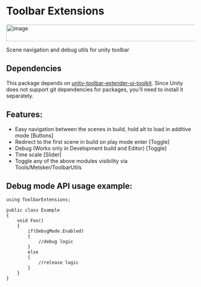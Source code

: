 # Toolbar Extensions
<img width="1908" height="45" alt="image" src="https://github.com/user-attachments/assets/86bc9fac-d0e7-4c38-82dd-d335de07e8ec" />

Scene navigation and debug utils for unity toolbar

## Dependencies
This package depends on [unity-toolbar-extender-ui-toolkit](https://github.com/Sammmte/unity-toolbar-extender-ui-toolkit). Since Unity does not support git dependencies for packages, you'll need to install it separately.

## Features:
- Easy navigation between the scenes in build, hold alt to load in additive mode [Buttons]
- Redirect to the first scene in build on play mode enter [Toggle]
- Debug (Works only in Development build and Editor) [Toggle]
- Time scale [Slider]
- Toggle any of the above modules visibility via Tools/Metsker/ToolbarUtils

## Debug mode API usage example:
```
using ToolbarExtensions;

public class Example
{
    void Foo()
    {
        if(DebugMode.Enabled)
        {
            //debug logic
        }
        else
        {
            //release logic
        }
    }
}
```


